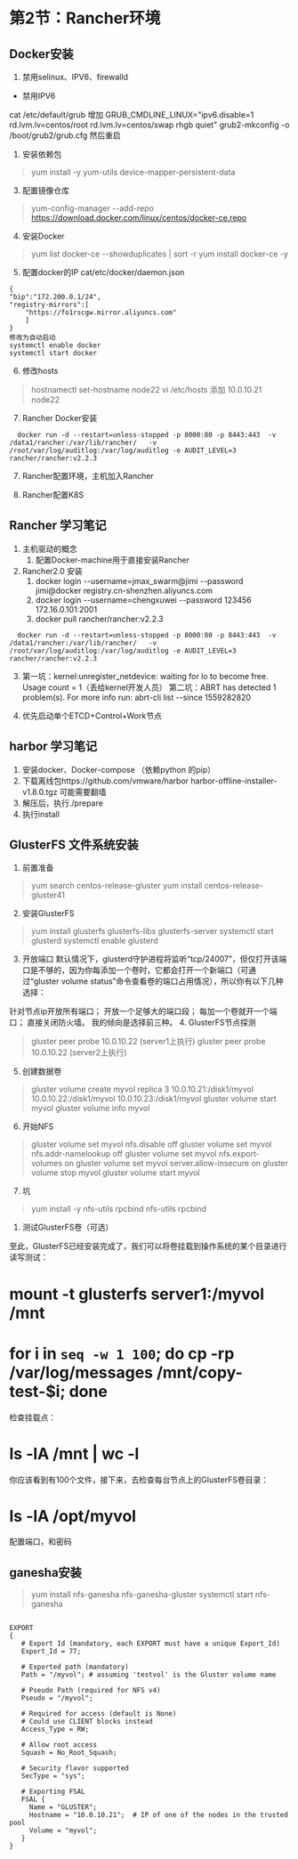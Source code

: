# 第2节：Rancher环境


## Docker安装

1. 禁用selinux、IPV6、firewalld
  - 禁用IPV6
   
   cat /etc/default/grub 增加
   GRUB_CMDLINE_LINUX="ipv6.disable=1 rd.lvm.lv=centos/root rd.lvm.lv=centos/swap rhgb quiet"
   grub2-mkconfig -o /boot/grub2/grub.cfg 然后重启

1. 安装依赖包
>yum install -y yum-utils device-mapper-persistent-data
3. 配置镜像仓库
>yum-config-manager --add-repo https://download.docker.com/linux/centos/docker-ce.repo
4. 安装Docker
> yum list docker-ce --showduplicates | sort -r
> yum install docker-ce -y
> 

5. 配置docker的IP cat/etc/docker/daemon.json
```shell
{
"bip":"172.200.0.1/24",
"registry-mirrors":[
	"https://fo1rscgw.mirror.aliyuncs.com"
    ]
}
修改为自动启动
systemctl enable docker 
systemctl start docker
```
6. 修改hosts
>   hostnamectl set-hostname node22
> vi /etc/hosts 添加 10.0.10.21 node22 
7. Rancher Docker安装
``` shell
  docker run -d --restart=unless-stopped -p 8000:80 -p 8443:443  -v /data1/rancher:/var/lib/rancher/   -v /root/var/log/auditlog:/var/log/auditlog -e AUDIT_LEVEL=3 rancher/rancher:v2.2.3
```

7. Rancher配置环境，主机加入Rancher

8. Rancher配置K8S


## Rancher 学习笔记
1. 主机驱动的概念
   1. 配置Docker-machine用于直接安装Rancher
2. Rancher2.0 安装
   1. docker login --username=jmax_swarm@jimi --password jimi@docker registry.cn-shenzhen.aliyuncs.com
   2. docker login --username=chengxuwei --password 123456 172.16.0.101:2001
   3. docker pull rancher/rancher:v2.2.3
``` shell
  docker run -d --restart=unless-stopped -p 8000:80 -p 8443:443  -v /data1/rancher:/var/lib/rancher/   -v /root/var/log/auditlog:/var/log/auditlog -e AUDIT_LEVEL=3 rancher/rancher:v2.2.3
```

  3. 第一坑：kernel:unregister_netdevice: waiting for lo to become free. Usage count = 1（丢给kernel开发人员）
     第二坑：ABRT has detected 1 problem(s). For more info run: abrt-cli list --since 1559282820

  4. 优先启动单个ETCD+Control+Work节点

## harbor 学习笔记

1. 安装docker、Docker-compose （依赖python 的pip）
2. 下载离线包https://github.com/vmware/harbor  harbor-offline-installer-v1.8.0.tgz  可能需要翻墙
3. 解压后，执行./prepare
4. 执行install 

## GlusterFS 文件系统安装

1. 前置准备
> yum search centos-release-gluster
> yum install centos-release-gluster41  
2. 安装GlusterFS
>  yum install glusterfs glusterfs-libs glusterfs-server
>  systemctl start glusterd
>  systemctl enable glusterd
3. 开放端口
  默认情况下，glusterd守护进程将监听“tcp/24007”，但仅打开该端口是不够的，因为你每添加一个卷时，它都会打开一个新端口（可通过“gluster volume status”命令查看卷的端口占用情况），所以你有以下几种选择：

  针对节点ip开放所有端口；
  开放一个足够大的端口段；
  每加一个卷就开一个端口；
  直接关闭防火墙。
  我的倾向是选择前三种。
4. GlusterFS节点探测
> gluster peer probe 10.0.10.22 (server1上执行)
> gluster peer probe 10.0.10.22 (server2上执行)

5. 创建数据卷
> gluster volume create myvol replica 3 10.0.10.21:/disk1/myvol 10.0.10.22:/disk1/myvol 10.0.10.23:/disk1/myvol
> gluster volume start myvol
> gluster volume info myvol
6. 开始NFS 
> gluster volume set myvol nfs.disable off
> gluster volume set myvol nfs.addr-namelookup off
> gluster volume set myvol nfs.export-volumes on
> gluster volume set myvol server.allow-insecure on
> gluster volume stop myvol
> gluster volume start myvol
7. 坑
> yum install -y nfs-utils  rpcbind
nfs-utils  rpcbind
1. 测试GlusterFS卷（可选）


  至此，GlusterFS已经安装完成了，我们可以将卷挂载到操作系统的某个目录进行读写测试：
  # mount -t glusterfs server1:/myvol /mnt
  # for i in `seq -w 1 100`; do cp -rp /var/log/messages /mnt/copy-test-$i; done
  检查挂载点：

  # ls -lA /mnt | wc -l
  你应该看到有100个文件，接下来，去检查每台节点上的GlusterFS卷目录：

  # ls -lA /opt/myvol
  配置端口，和密码

## ganesha安装
>yum install nfs-ganesha nfs-ganesha-gluster
>systemctl start nfs-ganesha
``` export 配置文件

EXPORT
{
   # Export Id (mandatory, each EXPORT must have a unique Export_Id)
   Export_Id = 77;

   # Exported path (mandatory)
   Path = "/myvol"; # assuming 'testvol' is the Gluster volume name

   # Pseudo Path (required for NFS v4)
   Pseudo = "/myvol";

   # Required for access (default is None)
   # Could use CLIENT blocks instead
   Access_Type = RW;

   # Allow root access
   Squash = No_Root_Squash;

   # Security flavor supported
   SecType = "sys";

   # Exporting FSAL
   FSAL {
     Name = "GLUSTER";
     Hostname = "10.0.10.21";  # IP of one of the nodes in the trusted pool
     Volume = "myvol";
   }
}


```